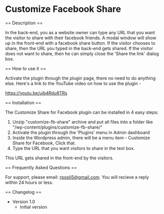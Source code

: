 # Customize Facebook Share

== Description ==

In the back-end, you as a website owner can type any URL that you want the visitor to share with their facebook friends. A modal window will show up in the front-end with a facebook share button. If the visitor chooses to share, then the URL you typed in the back-end gets shared. If the visitor does not want to share, then he can simply close the 'Share the link' dialog box.

== How to use it ==

Activate the plugin through the plugin page, there no need to do anything else. Here's a link to the YouTube video on how to use the plugin - 

https://youtu.be/ujb4Rdu8TRs

== Installation ==

The Customize Share for Facebook plugin can be installed in 4 easy steps:

1. Unzip "customize-fb-share" archive and put all files into a folder like "/wp-content/plugins/customize-fb-share/"
2. Activate the plugin through the 'Plugins' menu in Admin dashboard
3. Inside the Wordpress admin, there will be a menu item - Customize Share for Facebook, Click that.
4. Type the URL that you want visitors to share in the text box.

This URL gets shared in the front-end by the visitors.

== Frequently Asked Questions ==

For support, please email: rpopli5@gmail.com. You will recieve a reply within 24 hours or less.

== Changelog ==

* Version 1.0
	* Initial version
